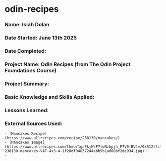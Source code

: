 # odin-recipes

### Name: Isiah Dolan  
### Date Started: June 13th 2025
### Date Completed: 

### Project Name: Odin Recipes (from The Odin Project Foundations Course)

### Project Summary:  

### Basic Knowledge and Skills Applied:  

### Lessons Learned:  

### External Sources Used:  
    - [Mancakes Recipe](https://www.allrecipes.com/recipe/238130/mancakes/)  
    - [Mancakes Image](https://www.allrecipes.com/thmb/1gaEkjWzP7lwNzbpjh_P7V6fBV4=/0x512/filters:no_upscale():max_bytes(150000):strip_icc():format(webp)/ALR-238130-mancakes-VAT-4x3-A-1f28df04837244ebb9b1ad80bf2de934.jpg)  
    - 